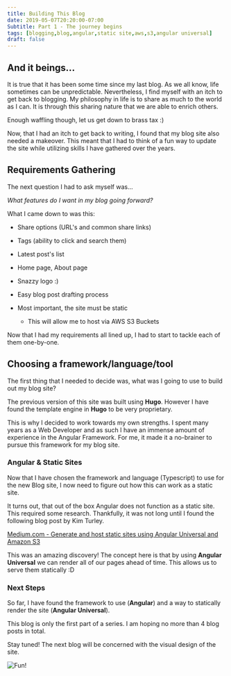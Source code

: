 ```yaml
---
title: Building This Blog
date: 2019-05-07T20:20:00-07:00
Subtitle: Part 1 - The journey begins
tags: [blogging,blog,angular,static site,aws,s3,angular universal]
draft: false
---
```


## And it beings...

It is true that it has been some time since my last blog. As we all know, life sometimes can be unpredictable. Nevertheless, I find myself with an itch to get back to blogging. My philosophy in life is to share as much to the world as I can. It is through this sharing nature that we are able to enrich others.

Enough waffling though, let us get down to brass tax :)

Now, that I had an itch to get back to writing, I found that my blog site also needed a makeover. This meant that I had to think of a fun way to update the site while utilizing skills I have gathered over the years.

## Requirements Gathering

The next question I had to ask myself was...

*What features do I want in my blog going forward?*

What I came down to was this:

* Share options (URL's and common share links)

* Tags (ability to click and search them)

* Latest post's list

* Home page, About page

* Snazzy logo :)

* Easy blog post drafting process

* Most important, the site must be static

  * This will allow me to host via AWS S3 Buckets

Now that I had my requirements all lined up, I had to start to tackle each of them one-by-one.

## Choosing a framework/language/tool

The first thing that I needed to decide was, what was I going to use to build out my blog site?

The previous version of this site was built using **Hugo**. However I have found the template engine in **Hugo** to be very proprietary.

This is why I decided to work towards my own strengths. I spent many years as a Web Developer and as such I have an immense amount of experience in the Angular Framework. For me, it made it a no-brainer to pursue this framework for my blog site.

### Angular & Static Sites

Now that I have chosen the framework and language (Typescript) to use for the new Blog site, I now need to figure out how this can work as a static site.

It turns out, that out of the box Angular does not function as a static site. This required some research. Thankfully, it was not long until I found the following blog post by Kim Turley.

[Medium.com - Generate and host static sites using Angular Universal and Amazon S3](https://medium.com/creative-technology-concepts-code/generate-and-host-static-sites-using-angular-universal-and-amazon-s3-27156cf6f667)

This was an amazing discovery! The concept here is that by using **Angular Universal** we can render all of our pages ahead of time. This allows us to serve them statically :D

### Next Steps

So far, I have found the framework to use (**Angular**) and a way to statically render the site (**Angular Universal**). 

This blog is only the first part of a series. I am hoping no more than 4 blog posts in total. 

Stay tuned! The next blog will be concerned with the visual design of the site.

![Fun!](https://www.mememaker.net/api/bucket?path=static/img/memes/full/2015/Dec/29/10/you-are-gonna-have-a-fun-day.jpg "Fun Meme")